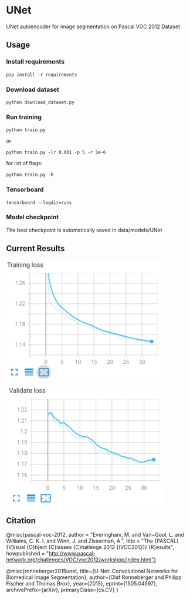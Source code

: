 # UNet
UNet autoencoder for image segmentation on Pascal VOC 2012 Dataset

## Usage
### Install requirements
```
pip install -r requirements
```
### Download dataset
```
python download_dataset.py
```
### Run training
```
python train.py
```
or
```
python train.py -lr 0.001 -p 5 -r 1e-6
```
for list of flags:
```
python train.py -h
```
### Tensorboard
```
tensorboard --logdir=runs
```
### Model checkpoint
The best checkpoint is automatically saved in data/models/UNet

## Current Results
![training loss](figures/train_loss.jpg)


![validation loss](figures/valid.jpg)

## Citation
@misc{pascal-voc-2012,
	author = "Everingham, M. and Van~Gool, L. and Williams, C. K. I. and Winn, J. and Zisserman, A.",
	title = "The {PASCAL} {V}isual {O}bject {C}lasses {C}hallenge 2012 {(VOC2012)} {R}esults",
	howpublished = "http://www.pascal-network.org/challenges/VOC/voc2012/workshop/index.html"}


@misc{ronneberger2015unet,
      title={U-Net: Convolutional Networks for Biomedical Image Segmentation}, 
      author={Olaf Ronneberger and Philipp Fischer and Thomas Brox},
      year={2015},
      eprint={1505.04597},
      archivePrefix={arXiv},
      primaryClass={cs.CV}
}
